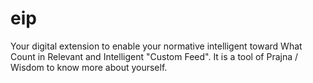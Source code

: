 # eip
Your digital extension to enable your normative intelligent toward What Count in Relevant and Intelligent "Custom Feed". It is a tool of Prajna / Wisdom to know more about yourself.
